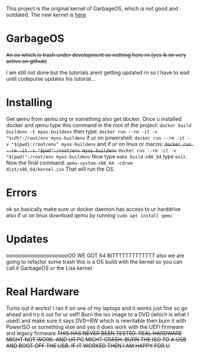 This project is the original kernel of GarbageOS, which is not good and outdated. The new kernel is [here](https://github.com/hdfsyu/GarbageOSV2)
# GarbageOS
~~An os which is trash under development so nothing here rn (yes ik im very active on github)~~

I am still not done but the tutorials arent getting updated rn so I have to wait until codepulse updates his tutorial...
# Installing
Get qemu from qemu.org or something also get docker.
Once u installed docker and qemu type this command in the root of the project: `docker build buildenv -t myos-buildenv` then type: `docker run --rm -it -v "%cd%":/root/env myos-buildenv` if ur on powershell: `docker run --rm -it -v "${pwd}:/root/env" myos-buildenv` and if ur on linux or macos: ~~`docker run --rm -it -v "$pwd":/root/env myos-buildenv`~~ `docker run --rm -it -v "$(pwd)":/root/env myos-buildenv`
Now type `make build-x86_64` type `exit`. Now the final command: `qemu-system-x86_64 -cdrom dist/x86_64/kernel.iso` That will run the OS.
# Errors
ok so basically make sure ur docker daemon has access to ur harddrive also if ur on linux download qemu by running `sudo apt install qemu`
# Updates
ooooooooooooooooooooOO WE GOT 64 BITTTTTTTTTTTTT
also we are going to refactor some trash
this is a OS build with the kernel so you can call it GarbageOS or the Lisa kernel
# Real Hardware
Turns out it works! I ran it on one of my laptops and it works just fine
so go ahead and try it out for ur self! Burn the iso image to a DVD (which is what I used) and make sure it says DVD+RW which is rewritable then burn it with PowerISO or something else and yes it does work with the UEFI firmware and legacy firmware
~~THIS HAS NEVER BEEN TESTED. REAL HARDWARE MIGHT NOT WORK. AND UR PC MIGHT CRASH. BURN THE ISO TO A USB AND BOOT OFF THE USB. IF IT WORKED THEN I AM HAPPY FOR U~~
